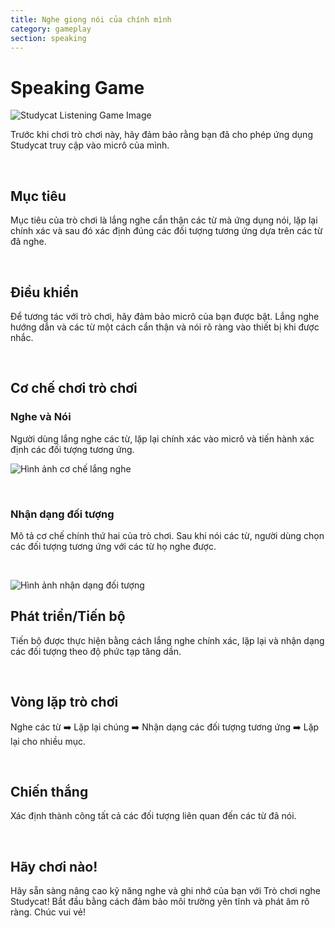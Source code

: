 ```yaml
---
title: Nghe giọng nói của chính mình
category: gameplay
section: speaking
---
```

# Speaking Game

![Studycat Listening Game Image](https://help.Studycat.com/hc/article_attachments/34787998441881)

Trước khi chơi trò chơi này, hãy đảm bảo rằng bạn đã cho phép ứng dụng Studycat truy cập vào micrô của mình.

 

## Mục tiêu

Mục tiêu của trò chơi là lắng nghe cẩn thận các từ mà ứng dụng nói, lặp lại chính xác và sau đó xác định đúng các đối tượng tương ứng dựa trên các từ đã nghe.

 

## Điều khiển

Để tương tác với trò chơi, hãy đảm bảo micrô của bạn được bật. Lắng nghe hướng dẫn và các từ một cách cẩn thận và nói rõ ràng vào thiết bị khi được nhắc.

 

## Cơ chế chơi trò chơi

### Nghe và Nói

Người dùng lắng nghe các từ, lặp lại chính xác vào micrô và tiến hành xác định các đối tượng tương ứng.

![Hình ảnh cơ chế lắng nghe](https://help.Studycat.com/hc/article_attachments/34787998444057)

 

### Nhận dạng đối tượng

Mô tả cơ chế chính thứ hai của trò chơi. Sau khi nói các từ, người dùng chọn các đối tượng tương ứng với các từ họ nghe được.

 

![Hình ảnh nhận dạng đối tượng](https://help.Studycat.com/hc/article_attachments/34787998447001)

## Phát triển/Tiến bộ

Tiến bộ được thực hiện bằng cách lắng nghe chính xác, lặp lại và nhận dạng các đối tượng theo độ phức tạp tăng dần.

 

## Vòng lặp trò chơi

Nghe các từ ➡️ Lặp lại chúng ➡️ Nhận dạng các đối tượng tương ứng ➡️ Lặp lại cho nhiều mục.

 

## Chiến thắng

Xác định thành công tất cả các đối tượng liên quan đến các từ đã nói.

 

## Hãy chơi nào!

Hãy sẵn sàng nâng cao kỹ năng nghe và ghi nhớ của bạn với Trò chơi nghe Studycat! Bắt đầu bằng cách đảm bảo môi trường yên tĩnh và phát âm rõ ràng. Chúc vui vẻ!